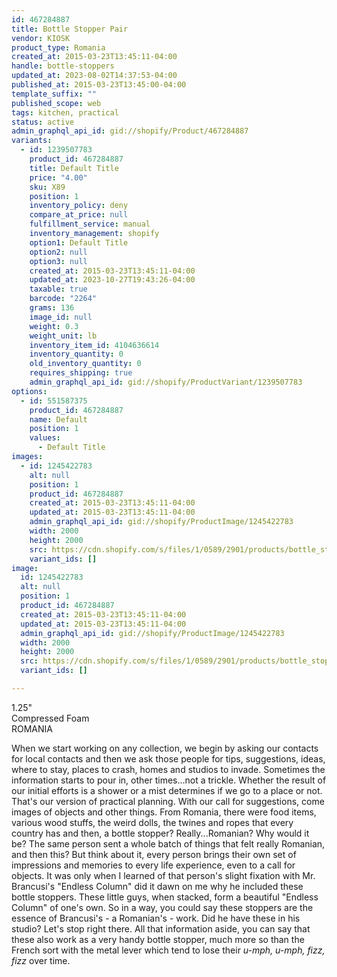 ```yaml
---
id: 467284887
title: Bottle Stopper Pair
vendor: KIOSK
product_type: Romania
created_at: 2015-03-23T13:45:11-04:00
handle: bottle-stoppers
updated_at: 2023-08-02T14:37:53-04:00
published_at: 2015-03-23T13:45:00-04:00
template_suffix: ""
published_scope: web
tags: kitchen, practical
status: active
admin_graphql_api_id: gid://shopify/Product/467284887
variants:
  - id: 1239507783
    product_id: 467284887
    title: Default Title
    price: "4.00"
    sku: X89
    position: 1
    inventory_policy: deny
    compare_at_price: null
    fulfillment_service: manual
    inventory_management: shopify
    option1: Default Title
    option2: null
    option3: null
    created_at: 2015-03-23T13:45:11-04:00
    updated_at: 2023-10-27T19:43:26-04:00
    taxable: true
    barcode: "2264"
    grams: 136
    image_id: null
    weight: 0.3
    weight_unit: lb
    inventory_item_id: 4104636614
    inventory_quantity: 0
    old_inventory_quantity: 0
    requires_shipping: true
    admin_graphql_api_id: gid://shopify/ProductVariant/1239507783
options:
  - id: 551587375
    product_id: 467284887
    name: Default
    position: 1
    values:
      - Default Title
images:
  - id: 1245422783
    alt: null
    position: 1
    product_id: 467284887
    created_at: 2015-03-23T13:45:11-04:00
    updated_at: 2015-03-23T13:45:11-04:00
    admin_graphql_api_id: gid://shopify/ProductImage/1245422783
    width: 2000
    height: 2000
    src: https://cdn.shopify.com/s/files/1/0589/2901/products/bottle_stoppers.jpeg?v=1427132711
    variant_ids: []
image:
  id: 1245422783
  alt: null
  position: 1
  product_id: 467284887
  created_at: 2015-03-23T13:45:11-04:00
  updated_at: 2015-03-23T13:45:11-04:00
  admin_graphql_api_id: gid://shopify/ProductImage/1245422783
  width: 2000
  height: 2000
  src: https://cdn.shopify.com/s/files/1/0589/2901/products/bottle_stoppers.jpeg?v=1427132711
  variant_ids: []

---
```


1.25"  
Compressed Foam  
ROMANIA

When we start working on any collection, we begin by asking our contacts for local contacts and then we ask those people for tips, suggestions, ideas, where to stay, places to crash, homes and studios to invade. Sometimes the information starts to pour in, other times...not a trickle. Whether the result of our initial efforts is a shower or a mist determines if we go to a place or not. That's our version of practical planning. With our call for suggestions, come images of objects and other things. From Romania, there were food items, various wood stuffs, the weird dolls, the twines and ropes that every country has and then, a bottle stopper? Really...Romanian? Why would it be? The same person sent a whole batch of things that felt really Romanian, and then this? But think about it, every person brings their own set of impressions and memories to every life experience, even to a call for objects. It was only when I learned of that person's slight fixation with Mr. Brancusi's "Endless Column" did it dawn on me why he included these bottle stoppers. These little guys, when stacked, form a beautiful "Endless Column" of one's own. So in a way, you could say these stoppers are the essence of Brancusi's - a Romanian's - work. Did he have these in his studio? Let's stop right there. All that information aside, you can say that these also work as a very handy bottle stopper, much more so than the French sort with the metal lever which tend to lose their _u-mph, u-mph, fizz, fizz_ over time.